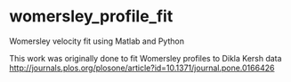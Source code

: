 # womersley_profile_fit
Womersley velocity fit using Matlab and Python


This work was originally done to fit Womersley profiles to Dikla Kersh data http://journals.plos.org/plosone/article?id=10.1371/journal.pone.0166426
